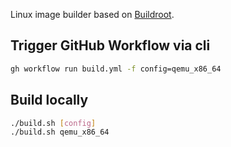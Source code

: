 Linux image builder based on [Buildroot](https://buildroot.org).

## Trigger GitHub Workflow via cli

```sh
gh workflow run build.yml -f config=qemu_x86_64
```

## Build locally

```sh
./build.sh [config]
./build.sh qemu_x86_64
```
